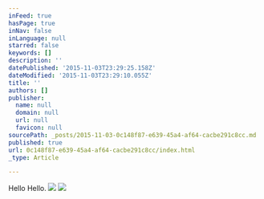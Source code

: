 ```yaml
---
inFeed: true
hasPage: true
inNav: false
inLanguage: null
starred: false
keywords: []
description: ''
datePublished: '2015-11-03T23:29:25.158Z'
dateModified: '2015-11-03T23:29:10.055Z'
title: ''
authors: []
publisher:
  name: null
  domain: null
  url: null
  favicon: null
sourcePath: _posts/2015-11-03-0c148f87-e639-45a4-af64-cacbe291c8cc.md
published: true
url: 0c148f87-e639-45a4-af64-cacbe291c8cc/index.html
_type: Article

---
```

Hello Hello.
![](https://the-grid-user-content.s3-us-west-2.amazonaws.com/af26bfc4-1883-423e-8db8-581eb3cbcd61.png)
![](https://the-grid-user-content.s3-us-west-2.amazonaws.com/362b5864-5b6a-42e3-98b8-769d44658ca0.png)